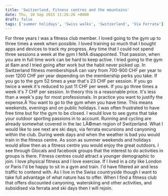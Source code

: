 ```yaml
---
title: 'Switzerland, Fitness centres and the mountains'
date: Thu, 10 Sep 2015 11:26:26 +0000
draft: false
tags: ['summer holidays', 'Swiss walks', 'Switzerland', 'Via Ferrata']
---
```


For three years I was a fitness club member. I loved going to the gym up to three times a week when possible. I loved training so much that I bought apps and devices to track my progress. Any time that I could not spend three sessions a week at the gym I feltÂ disappointed. That passion, when you are in full time work can be hard to keep active. I tried going to the gym at 6am and I tried going after work but the habit never picked up. In Switzerland fitness membershipsÂ can vary from 700-900 CHF per year to over 1200 CHF per year depending on the membership perks you take. If you go to the gym 52 times a year that's 23 CHF per session. If you go twice a week it's reduced to just 11 CHF per week. If you go three times a week it's 7 CHF per session. In theory this is a reasonable price. It's less than a week's pay for most professionals. In practice you want to justify the expense.Â You want to go to the gym when you have time. This means weekends, evenings and on public holidays. I was often frustrated to have free time but for the gym to be closed. I would love to see gyms that take your outdoor sporting passions in to account. Running and cycling are already somewhat covered in the lac LÃ©man region of Switzerland. What I would like to see next are ski days, via ferrata excursions and canyoning within the club. During week days and when the weather is bad you would train in the fitness centre. As soon as summer weekends and holidays would allow then as a fitness centre you would enjoy the great outdoors. I see through Glocals and facebook groups that the interest to do activities in groups is there. Fitness centres could attract a younger demographic to join. I love physical fitness and I love exercise. If I lived in a city like London or Paris I'd be happy to sit in a gym and train. I'd have filtered air and less traffic to contend with. As I live in the Swiss countryside though I want to take full advantage of what nature has to offer. When I find a fitness club that offers discounted canyoning, waterskiing and other activities, and subsidised via ferrata and ski days then I will rejoin.
